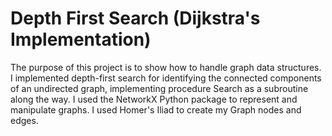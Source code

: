 # Depth First Search (Dijkstra's Implementation)
The purpose of this project is to show how to handle graph data structures. I implemented depth-first search for identifying the connected components of an undirected graph, implementing procedure Search as a subroutine along the way. I used the NetworkX Python package to represent and manipulate graphs. I used Homer's Iliad to create my Graph nodes and edges.


